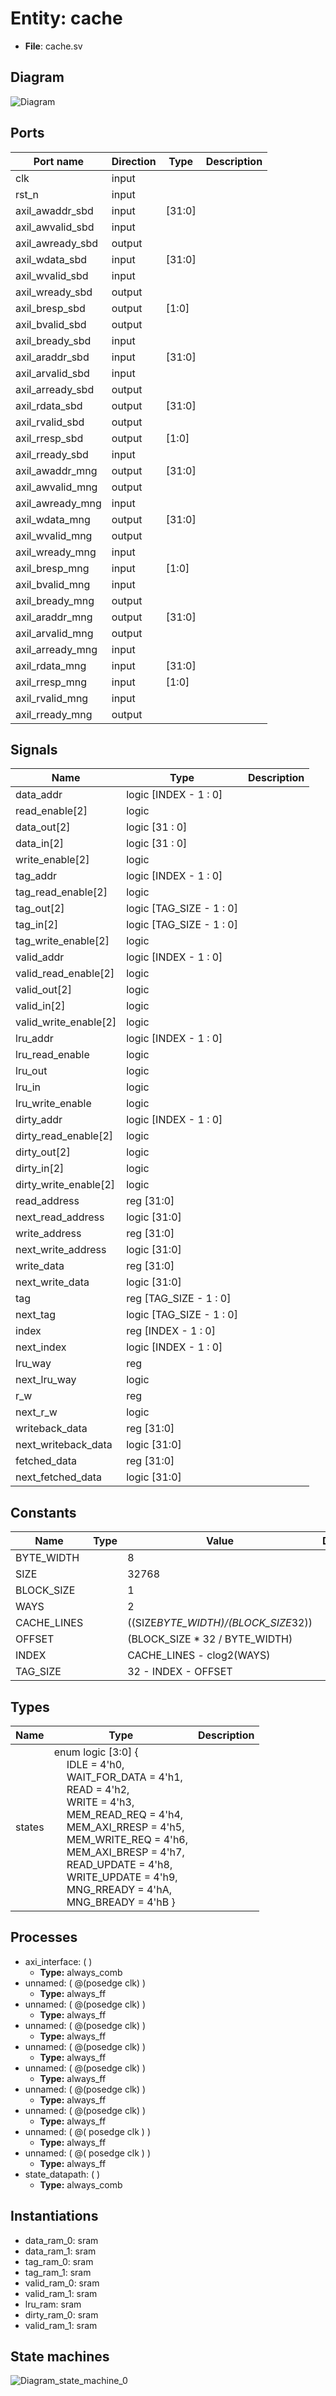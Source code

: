 
# Entity: cache 
- **File**: cache.sv

## Diagram
![Diagram](cache.svg "Diagram")
## Ports

| Port name        | Direction | Type   | Description |
| ---------------- | --------- | ------ | ----------- |
| clk              | input     |        |             |
| rst_n            | input     |        |             |
| axil_awaddr_sbd  | input     | [31:0] |             |
| axil_awvalid_sbd | input     |        |             |
| axil_awready_sbd | output    |        |             |
| axil_wdata_sbd   | input     | [31:0] |             |
| axil_wvalid_sbd  | input     |        |             |
| axil_wready_sbd  | output    |        |             |
| axil_bresp_sbd   | output    | [1:0]  |             |
| axil_bvalid_sbd  | output    |        |             |
| axil_bready_sbd  | input     |        |             |
| axil_araddr_sbd  | input     | [31:0] |             |
| axil_arvalid_sbd | input     |        |             |
| axil_arready_sbd | output    |        |             |
| axil_rdata_sbd   | output    | [31:0] |             |
| axil_rvalid_sbd  | output    |        |             |
| axil_rresp_sbd   | output    | [1:0]  |             |
| axil_rready_sbd  | input     |        |             |
| axil_awaddr_mng  | output    | [31:0] |             |
| axil_awvalid_mng | output    |        |             |
| axil_awready_mng | input     |        |             |
| axil_wdata_mng   | output    | [31:0] |             |
| axil_wvalid_mng  | output    |        |             |
| axil_wready_mng  | input     |        |             |
| axil_bresp_mng   | input     | [1:0]  |             |
| axil_bvalid_mng  | input     |        |             |
| axil_bready_mng  | output    |        |             |
| axil_araddr_mng  | output    | [31:0] |             |
| axil_arvalid_mng | output    |        |             |
| axil_arready_mng | input     |        |             |
| axil_rdata_mng   | input     | [31:0] |             |
| axil_rresp_mng   | input     | [1:0]  |             |
| axil_rvalid_mng  | input     |        |             |
| axil_rready_mng  | output    |        |             |

## Signals

| Name                  | Type                     | Description |
| --------------------- | ------------------------ | ----------- |
| data_addr             | logic [INDEX - 1 : 0]    |             |
| read_enable[2]        | logic                    |             |
| data_out[2]           | logic [31 : 0]           |             |
| data_in[2]            | logic [31 : 0]           |             |
| write_enable[2]       | logic                    |             |
| tag_addr              | logic [INDEX - 1 : 0]    |             |
| tag_read_enable[2]    | logic                    |             |
| tag_out[2]            | logic [TAG_SIZE - 1 : 0] |             |
| tag_in[2]             | logic [TAG_SIZE - 1 : 0] |             |
| tag_write_enable[2]   | logic                    |             |
| valid_addr            | logic [INDEX - 1 : 0]    |             |
| valid_read_enable[2]  | logic                    |             |
| valid_out[2]          | logic                    |             |
| valid_in[2]           | logic                    |             |
| valid_write_enable[2] | logic                    |             |
| lru_addr              | logic [INDEX - 1 : 0]    |             |
| lru_read_enable       | logic                    |             |
| lru_out               | logic                    |             |
| lru_in                | logic                    |             |
| lru_write_enable      | logic                    |             |
| dirty_addr            | logic [INDEX - 1 : 0]    |             |
| dirty_read_enable[2]  | logic                    |             |
| dirty_out[2]          | logic                    |             |
| dirty_in[2]           | logic                    |             |
| dirty_write_enable[2] | logic                    |             |
| read_address          | reg [31:0]               |             |
| next_read_address     | logic [31:0]             |             |
| write_address         | reg [31:0]               |             |
| next_write_address    | logic [31:0]             |             |
| write_data            | reg [31:0]               |             |
| next_write_data       | logic [31:0]             |             |
| tag                   | reg [TAG_SIZE - 1 : 0]   |             |
| next_tag              | logic [TAG_SIZE - 1 : 0] |             |
| index                 | reg [INDEX - 1 : 0]      |             |
| next_index            | logic [INDEX - 1 : 0]    |             |
| lru_way               | reg                      |             |
| next_lru_way          | logic                    |             |
| r_w                   | reg                      |             |
| next_r_w              | logic                    |             |
| writeback_data        | reg [31:0]               |             |
| next_writeback_data   | logic [31:0]             |             |
| fetched_data          | reg [31:0]               |             |
| next_fetched_data     | logic [31:0]             |             |

## Constants

| Name        | Type | Value                               | Description |
| ----------- | ---- | ----------------------------------- | ----------- |
| BYTE_WIDTH  |      | 8                                   |             |
| SIZE        |      | 32768                               |             |
| BLOCK_SIZE  |      | 1                                   |             |
| WAYS        |      | 2                                   |             |
| CACHE_LINES |      | ((SIZE*BYTE_WIDTH)/(BLOCK_SIZE*32)) |             |
| OFFSET      |      | (BLOCK_SIZE * 32 / BYTE_WIDTH)      |             |
| INDEX       |      | CACHE_LINES - clog2(WAYS)           |             |
| TAG_SIZE    |      | 32 - INDEX - OFFSET                 |             |

## Types

| Name   | Type                                                                                                                                                                                                                                                                                                                                                                                                                                                                                                                                                                                                                                                                                                                                                                                                                                                                                                                                                                                                                                                                      | Description |
| ------ | ------------------------------------------------------------------------------------------------------------------------------------------------------------------------------------------------------------------------------------------------------------------------------------------------------------------------------------------------------------------------------------------------------------------------------------------------------------------------------------------------------------------------------------------------------------------------------------------------------------------------------------------------------------------------------------------------------------------------------------------------------------------------------------------------------------------------------------------------------------------------------------------------------------------------------------------------------------------------------------------------------------------------------------------------------------------------- | ----------- |
| states | enum logic [3:0] {<br><span style="padding-left:20px">  IDLE  = 4'h0,<br><span style="padding-left:20px">                                 WAIT_FOR_DATA = 4'h1,<br><span style="padding-left:20px">                                 READ = 4'h2,<br><span style="padding-left:20px">                                 WRITE = 4'h3,<br><span style="padding-left:20px">                                 MEM_READ_REQ = 4'h4,<br><span style="padding-left:20px">                                 MEM_AXI_RRESP = 4'h5,<br><span style="padding-left:20px">                                 MEM_WRITE_REQ = 4'h6,<br><span style="padding-left:20px">                                 MEM_AXI_BRESP = 4'h7,<br><span style="padding-left:20px">                                 READ_UPDATE = 4'h8,<br><span style="padding-left:20px">                                 WRITE_UPDATE = 4'h9,<br><span style="padding-left:20px">                                 MNG_RREADY = 4'hA,<br><span style="padding-left:20px">                                 MNG_BREADY = 4'hB } |             |

## Processes
- axi_interface: (  )
  - **Type:** always_comb
- unnamed: ( @(posedge clk) )
  - **Type:** always_ff
- unnamed: ( @(posedge clk) )
  - **Type:** always_ff
- unnamed: ( @(posedge clk) )
  - **Type:** always_ff
- unnamed: ( @(posedge clk) )
  - **Type:** always_ff
- unnamed: ( @(posedge clk) )
  - **Type:** always_ff
- unnamed: ( @(posedge clk) )
  - **Type:** always_ff
- unnamed: ( @(posedge clk) )
  - **Type:** always_ff
- unnamed: ( @( posedge clk ) )
  - **Type:** always_ff
- unnamed: ( @( posedge clk ) )
  - **Type:** always_ff
- state_datapath: (  )
  - **Type:** always_comb

## Instantiations

- data_ram_0: sram
- data_ram_1: sram
- tag_ram_0: sram
- tag_ram_1: sram
- valid_ram_0: sram
- valid_ram_1: sram
- lru_ram: sram
- dirty_ram_0: sram
- valid_ram_1: sram

## State machines

![Diagram_state_machine_0]( fsm_cache_00.svg "Diagram")